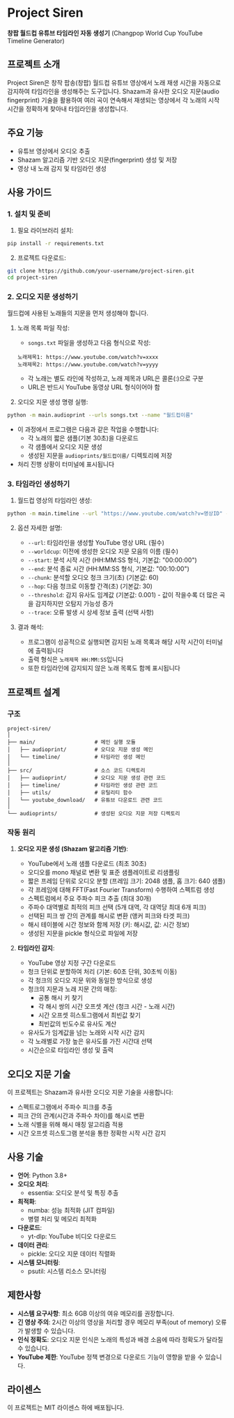 # Project Siren

**창팝 월드컵 유튜브 타임라인 자동 생성기** (Changpop World Cup YouTube Timeline Generator)

## 프로젝트 소개

Project Siren은 창작 팝송(창팝) 월드컵 유튜브 영상에서 노래 재생 시간을 자동으로 감지하여 타임라인을 생성해주는 도구입니다. Shazam과 유사한 오디오 지문(audio fingerprint) 기술을 활용하여 여러 곡이 연속해서 재생되는 영상에서 각 노래의 시작 시간을 정확하게 찾아내 타임라인을 생성합니다.

## 주요 기능

- 유튜브 영상에서 오디오 추출
- Shazam 알고리즘 기반 오디오 지문(fingerprint) 생성 및 저장
- 영상 내 노래 감지 및 타임라인 생성

## 사용 가이드

### 1. 설치 및 준비

1. 필요 라이브러리 설치:
```bash
pip install -r requirements.txt
```

2. 프로젝트 다운로드:
```bash
git clone https://github.com/your-username/project-siren.git
cd project-siren
```

### 2. 오디오 지문 생성하기

월드컵에 사용된 노래들의 지문을 먼저 생성해야 합니다.

1. 노래 목록 파일 작성:
   - `songs.txt` 파일을 생성하고 다음 형식으로 작성:
   ```
   노래제목1: https://www.youtube.com/watch?v=xxxx
   노래제목2: https://www.youtube.com/watch?v=yyyy
   ```
   - 각 노래는 별도 라인에 작성하고, 노래 제목과 URL은 콜론(:)으로 구분
   - URL은 반드시 YouTube 동영상 URL 형식이어야 함

2. 오디오 지문 생성 명령 실행:
```bash
python -m main.audioprint --urls songs.txt --name "월드컵이름"
```
   - 이 과정에서 프로그램은 다음과 같은 작업을 수행합니다:
     - 각 노래의 짧은 샘플(기본 30초)을 다운로드
     - 각 샘플에서 오디오 지문 생성
     - 생성된 지문을 `audioprints/월드컵이름/` 디렉토리에 저장
   - 처리 진행 상황이 터미널에 표시됩니다

### 3. 타임라인 생성하기

1. 월드컵 영상의 타임라인 생성:
```bash
python -m main.timeline --url "https://www.youtube.com/watch?v=영상ID" --worldcup "월드컵이름" --start "00:00:00" --end "02:00:00"
```

2. 옵션 자세한 설명:
   - `--url`: 타임라인을 생성할 YouTube 영상 URL (필수)
   - `--worldcup`: 이전에 생성한 오디오 지문 모음의 이름 (필수)
   - `--start`: 분석 시작 시간 (HH:MM:SS 형식, 기본값: "00:00:00")
   - `--end`: 분석 종료 시간 (HH:MM:SS 형식, 기본값: "00:10:00")
   - `--chunk`: 분석할 오디오 청크 크기(초) (기본값: 60)
   - `--hop`: 다음 청크로 이동할 간격(초) (기본값: 30)
   - `--threshold`: 감지 유사도 임계값 (기본값: 0.001) - 값이 작을수록 더 많은 곡을 감지하지만 오탐지 가능성 증가
   - `--trace`: 오류 발생 시 상세 정보 출력 (선택 사항)

3. 결과 해석:
   - 프로그램이 성공적으로 실행되면 감지된 노래 목록과 해당 시작 시간이 터미널에 출력됩니다
   - 출력 형식은 `노래제목 HH:MM:SS`입니다
   - 또한 타임라인에 감지되지 않은 노래 목록도 함께 표시됩니다

## 프로젝트 설계

### 구조

```
project-siren/
│
├── main/                   # 메인 실행 모듈
│   ├── audioprint/         # 오디오 지문 생성 메인
│   └── timeline/           # 타임라인 생성 메인
│
├── src/                    # 소스 코드 디렉토리
│   ├── audioprint/         # 오디오 지문 생성 관련 코드
│   ├── timeline/           # 타임라인 생성 관련 코드
│   ├── utils/              # 유틸리티 함수
│   └── youtube_download/   # 유튜브 다운로드 관련 코드
│
└── audioprints/            # 생성된 오디오 지문 저장 디렉토리
```

### 작동 원리

1. **오디오 지문 생성 (Shazam 알고리즘 기반)**:
   - YouTube에서 노래 샘플 다운로드 (최초 30초)
   - 오디오를 mono 채널로 변환 및 표준 샘플레이트로 리샘플링
   - 짧은 프레임 단위로 오디오 분할 (프레임 크기: 2048 샘플, 홉 크기: 640 샘플)
   - 각 프레임에 대해 FFT(Fast Fourier Transform) 수행하여 스펙트럼 생성
   - 스펙트럼에서 주요 주파수 피크 추출 (최대 30개)
   - 주파수 대역별로 최적의 피크 선택 (5개 대역, 각 대역당 최대 6개 피크)
   - 선택된 피크 쌍 간의 관계를 해시로 변환 (앵커 피크와 타겟 피크)
   - 해시 테이블에 시간 정보와 함께 저장 (키: 해시값, 값: 시간 정보)
   - 생성된 지문을 pickle 형식으로 파일에 저장

2. **타임라인 감지**:
   - YouTube 영상 지정 구간 다운로드
   - 청크 단위로 분할하여 처리 (기본: 60초 단위, 30초씩 이동)
   - 각 청크의 오디오 지문 위와 동일한 방식으로 생성
   - 청크의 지문과 노래 지문 간의 매칭:
     - 공통 해시 키 찾기
     - 각 해시 쌍의 시간 오프셋 계산 (청크 시간 - 노래 시간)
     - 시간 오프셋 히스토그램에서 최빈값 찾기
     - 최빈값의 빈도수로 유사도 계산
   - 유사도가 임계값을 넘는 노래와 시작 시간 감지
   - 각 노래별로 가장 높은 유사도를 가진 시간대 선택
   - 시간순으로 타임라인 생성 및 출력

## 오디오 지문 기술

이 프로젝트는 Shazam과 유사한 오디오 지문 기술을 사용합니다:
- 스펙트로그램에서 주파수 피크를 추출
- 피크 간의 관계(시간과 주파수 차이)를 해시로 변환
- 노래 식별을 위해 해시 매칭 알고리즘 적용
- 시간 오프셋 히스토그램 분석을 통한 정확한 시작 시간 감지

## 사용 기술

- **언어**: Python 3.8+
- **오디오 처리**: 
  - essentia: 오디오 분석 및 특징 추출
- **최적화**:
  - numba: 성능 최적화 (JIT 컴파일)
  - 병렬 처리 및 메모리 최적화
- **다운로드**:
  - yt-dlp: YouTube 비디오 다운로드
- **데이터 관리**:
  - pickle: 오디오 지문 데이터 직렬화
- **시스템 모니터링**:
  - psutil: 시스템 리소스 모니터링

## 제한사항

- **시스템 요구사항**: 최소 6GB 이상의 여유 메모리를 권장합니다.
- **긴 영상 주의**: 2시간 이상의 영상을 처리할 경우 메모리 부족(out of memory) 오류가 발생할 수 있습니다.
- **인식 정확도**: 오디오 지문 인식은 노래의 특성과 배경 소음에 따라 정확도가 달라질 수 있습니다.
- **YouTube 제한**: YouTube 정책 변경으로 다운로드 기능이 영향을 받을 수 있습니다.

## 라이센스

이 프로젝트는 MIT 라이센스 하에 배포됩니다.